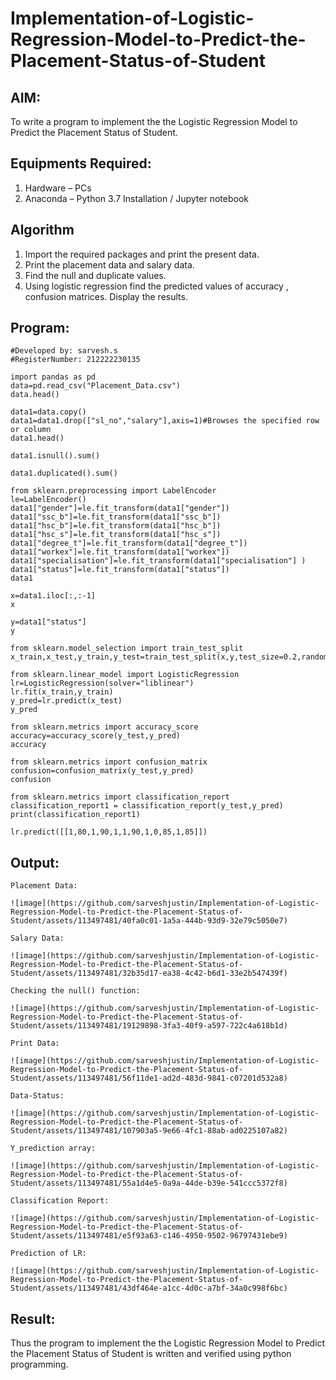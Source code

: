 # Implementation-of-Logistic-Regression-Model-to-Predict-the-Placement-Status-of-Student

## AIM:
To write a program to implement the the Logistic Regression Model to Predict the Placement Status of Student.

## Equipments Required:
1. Hardware – PCs
2. Anaconda – Python 3.7 Installation / Jupyter notebook

## Algorithm
1. Import the required packages and print the present data.
2. Print the placement data and salary data. 
3. Find the null and duplicate values.
4. Using logistic regression find the predicted values of accuracy , confusion matrices. Display the results.

## Program:
```
#Developed by: sarvesh.s
#RegisterNumber: 212222230135

import pandas as pd
data=pd.read_csv("Placement_Data.csv")
data.head()

data1=data.copy()
data1=data1.drop(["sl_no","salary"],axis=1)#Browses the specified row or column
data1.head()

data1.isnull().sum()

data1.duplicated().sum()

from sklearn.preprocessing import LabelEncoder
le=LabelEncoder()
data1["gender"]=le.fit_transform(data1["gender"])
data1["ssc_b"]=le.fit_transform(data1["ssc_b"])
data1["hsc_b"]=le.fit_transform(data1["hsc_b"])
data1["hsc_s"]=le.fit_transform(data1["hsc_s"])
data1["degree_t"]=le.fit_transform(data1["degree_t"])
data1["workex"]=le.fit_transform(data1["workex"])
data1["specialisation"]=le.fit_transform(data1["specialisation"] )     
data1["status"]=le.fit_transform(data1["status"])       
data1 

x=data1.iloc[:,:-1]
x

y=data1["status"]
y

from sklearn.model_selection import train_test_split
x_train,x_test,y_train,y_test=train_test_split(x,y,test_size=0.2,random_state=0)

from sklearn.linear_model import LogisticRegression
lr=LogisticRegression(solver="liblinear")
lr.fit(x_train,y_train)
y_pred=lr.predict(x_test)
y_pred

from sklearn.metrics import accuracy_score
accuracy=accuracy_score(y_test,y_pred)
accuracy

from sklearn.metrics import confusion_matrix
confusion=confusion_matrix(y_test,y_pred)
confusion

from sklearn.metrics import classification_report
classification_report1 = classification_report(y_test,y_pred)
print(classification_report1)

lr.predict([[1,80,1,90,1,1,90,1,0,85,1,85]])
```

## Output:
```
Placement Data:

![image](https://github.com/sarveshjustin/Implementation-of-Logistic-Regression-Model-to-Predict-the-Placement-Status-of-Student/assets/113497481/40fa0c01-1a5a-444b-93d9-32e79c5050e7)

Salary Data:

![image](https://github.com/sarveshjustin/Implementation-of-Logistic-Regression-Model-to-Predict-the-Placement-Status-of-Student/assets/113497481/32b35d17-ea38-4c42-b6d1-33e2b547439f)

Checking the null() function:

![image](https://github.com/sarveshjustin/Implementation-of-Logistic-Regression-Model-to-Predict-the-Placement-Status-of-Student/assets/113497481/19129898-3fa3-40f9-a597-722c4a618b1d)

Print Data:

![image](https://github.com/sarveshjustin/Implementation-of-Logistic-Regression-Model-to-Predict-the-Placement-Status-of-Student/assets/113497481/56f11de1-ad2d-483d-9841-c07201d532a8)

Data-Status:

![image](https://github.com/sarveshjustin/Implementation-of-Logistic-Regression-Model-to-Predict-the-Placement-Status-of-Student/assets/113497481/107903a5-9e66-4fc1-88ab-ad0225107a82)

Y_prediction array:

![image](https://github.com/sarveshjustin/Implementation-of-Logistic-Regression-Model-to-Predict-the-Placement-Status-of-Student/assets/113497481/55a1d4e5-0a9a-44de-b39e-541ccc5372f8)

Classification Report:

![image](https://github.com/sarveshjustin/Implementation-of-Logistic-Regression-Model-to-Predict-the-Placement-Status-of-Student/assets/113497481/e5f93a63-c146-4950-9502-96797431ebe9)

Prediction of LR:

![image](https://github.com/sarveshjustin/Implementation-of-Logistic-Regression-Model-to-Predict-the-Placement-Status-of-Student/assets/113497481/43df464e-a1cc-4d0c-a7bf-34a0c998f6bc)
```


## Result:
Thus the program to implement the the Logistic Regression Model to Predict the Placement Status of Student is written and verified using python programming.
